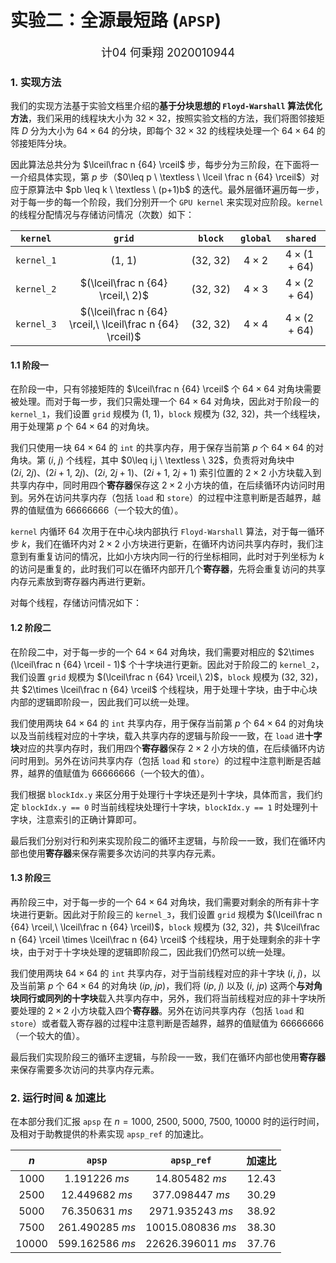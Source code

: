# 实验二：全源最短路 (`APSP`)

<center><font size=4>计04 何秉翔 2020010944</font></center>

### 1. 实现方法

我们的实现方法基于实验文档里介绍的**基于分块思想的 `Floyd-Warshall` 算法优化方法**，我们采用的线程块大小为 $32\times 32$，按照实验文档的方法，我们将图邻接矩阵 $D$ 分为大小为 $64\times 64$ 的分块，即每个 $32\times 32$ 的线程块处理一个 $64\times 64$ 的邻接矩阵分块。

因此算法总共分为 $\lceil\frac n {64} \rceil$ 步，每步分为三阶段，在下面将一一介绍具体实现，第 $p$ 步（$0\leq p \ \textless \ \lceil \frac n {64} \rceil$）对应于原算法中 $pb \leq k \ \textless \ (p+1)b$ 的迭代。最外层循环遍历每一步，对于每一步的每一个阶段，我们分别开一个 `GPU kernel` 来实现对应阶段。`kernel` 的线程分配情况与存储访问情况（次数）如下：

|  `kernel`  |                          `grid`                           |   `block`    |  `global`   |      `shared`      |
| :--------: | :-------------------------------------------------------: | :----------: | :---------: | :----------------: |
| `kernel_1` |                         $(1,\ 1)$                         | $(32, \ 32)$ | $4\times 2$ | $4\times (1 + 64)$ |
| `kernel_2` |             $(\lceil\frac n {64} \rceil,\ 2)$             | $(32, \ 32)$ | $4\times 3$ | $4\times (2 + 64)$ |
| `kernel_3` | $(\lceil\frac n {64} \rceil,\ \lceil\frac n {64} \rceil)$ | $(32, \ 32)$ | $4\times 4$ | $4\times (2 + 64)$ |

#### 1.1 阶段一

在阶段一中，只有邻接矩阵的 $\lceil\frac n {64} \rceil$ 个 $64\times 64$ 对角块需要被处理。而对于每一步，我们只需处理一个 $64\times 64$ 对角块，因此对于阶段一的 `kernel_1`，我们设置 `grid` 规模为 $(1,\ 1)$，`block` 规模为 $(32, \ 32)$，共一个线程块，用于处理第 $p$ 个 $64\times 64$ 的对角块。

我们只使用一块 $64\times 64$ 的 `int` 的共享内存，用于保存当前第 $p$ 个 $64\times 64$ 的对角块。第 $(i,\ j)$ 个线程，其中 $0\leq i,j \ \textless \ 32$，负责将对角块中 $(2i,\ 2j)、(2i + 1,\ 2j)、(2i,\ 2j+1)、(2i+1,\ 2j+1)$ 索引位置的 $2\times 2$ 小方块载入到共享内存中，同时用四个**寄存器**保存这 $2\times 2$ 小方块的值，在后续循环内访问时用到。另外在访问共享内存（包括 `load` 和 `store`）的过程中注意判断是否越界，越界的值赋值为 $66666666$（一个较大的值）。

`kernel` 内循环 $64$ 次用于在中心块内部执行 `Floyd-Warshall` 算法，对于每一循环步 $k$，我们在循环内对 $2\times 2$ 小方块进行更新，在循环内访问共享内存时，我们注意到有重复访问的情况，比如小方块内同一行的行坐标相同，此时对于列坐标为 $k$ 的访问是重复的，此时我们可以在循环内部开几个**寄存器**，先将会重复访问的共享内存元素放到寄存器内再进行更新。

对每个线程，存储访问情况如下：

#### 1.2 阶段二

在阶段二中，对于每一步的一个 $64\times 64$ 对角块，我们需要对相应的 $2\times (\lceil\frac n {64} \rceil - 1)$ 个十字块进行更新。因此对于阶段二的 `kernel_2`，我们设置 `grid` 规模为 $(\lceil\frac n {64} \rceil,\ 2)$，`block` 规模为 $(32, \ 32)$，共 $2\times \lceil\frac n {64} \rceil$ 个线程块，用于处理十字块，由于中心块内部的逻辑即阶段一，因此我们可以统一处理。

我们使用两块 $64\times 64$ 的 `int` 共享内存，用于保存当前第 $p$ 个 $64\times 64$ 的对角块以及当前线程对应的十字块，载入共享内存的逻辑与阶段一一致，在 `load` 进**十字块**对应的共享内存时，我们用四个**寄存器**保存 $2\times 2$ 小方块的值，在后续循环内访问时用到。另外在访问共享内存（包括 `load` 和 `store`）的过程中注意判断是否越界，越界的值赋值为 $66666666$（一个较大的值）。

我们根据 `blockIdx.y` 来区分用于处理行十字块还是列十字块，具体而言，我们约定 `blockIdx.y == 0` 时当前线程块处理行十字块，`blockIdx.y == 1` 时处理列十字块，注意索引的正确计算即可。

最后我们分别对行和列来实现阶段二的循环主逻辑，与阶段一一致，我们在循环内部也使用**寄存器**来保存需要多次访问的共享内存元素。

#### 1.3 阶段三

再阶段三中，对于每一步的一个 $64\times 64$ 对角块，我们需要对剩余的所有非十字块进行更新。因此对于阶段三的 `kernel_3`，我们设置 `grid` 规模为 $(\lceil\frac n {64} \rceil,\ \lceil\frac n {64} \rceil)$，`block` 规模为 $(32, \ 32)$，共 $\lceil\frac n {64} \rceil \times \lceil\frac n {64} \rceil$ 个线程块，用于处理剩余的非十字块，由于对于十字块处理的逻辑即阶段二，因此我们仍然可以统一处理。

我们使用两块 $64\times 64$ 的 `int` 共享内存，对于当前线程对应的非十字块 $(i,\ j)$，以及当前第 $p$ 个 $64\times 64$ 的对角块 $(ip,\ jp)$，我们将 $(ip,\ j)$ 以及 $(i,\ jp)$ 这两个**与对角块同行或同列的十字块**载入共享内存中，另外，我们将当前线程对应的非十字块所要处理的 $2\times 2$ 小方块载入四个**寄存器**。另外在访问共享内存（包括 `load` 和 `store`）或者载入寄存器的过程中注意判断是否越界，越界的值赋值为 $66666666$（一个较大的值）。

最后我们实现阶段三的循环主逻辑，与阶段一一致，我们在循环内部也使用**寄存器**来保存需要多次访问的共享内存元素。

### 2. 运行时间 & 加速比

在本部分我们汇报 `apsp` 在 $n=1000,\ 2500,\ 5000,\ 7500,\ 10000$ 时的运行时间，及相对于助教提供的朴素实现 `apsp_ref` 的加速比。

|   $n$   |      `apsp`      |     `apsp_ref`     | 加速比  |
| :-----: | :--------------: | :----------------: | :-----: |
| $1000$  |  $1.191226\ ms$  |  $14.805482\ ms$   | $12.43$ |
| $2500$  | $12.449682\ ms$  |  $377.098447\ ms$  | $30.29$ |
| $5000$  | $76.350631\ ms$  | $2971.935243\ ms$  | $38.92$ |
| $7500$  | $261.490285\ ms$ | $10015.080836\ ms$ | $38.30$ |
| $10000$ | $599.162586\ ms$ | $22626.396011\ ms$ | $37.76$ |

